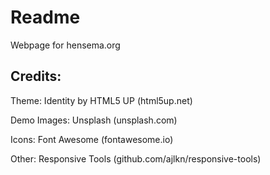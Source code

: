 # Readme

Webpage for hensema.org

## Credits:

Theme: Identity by HTML5 UP (html5up.net)

Demo Images: Unsplash (unsplash.com)

Icons: Font Awesome (fontawesome.io)

Other: Responsive Tools (github.com/ajlkn/responsive-tools)